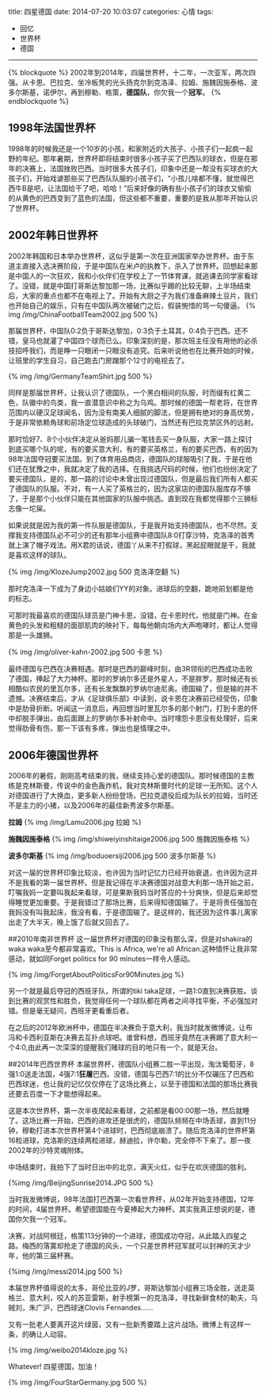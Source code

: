 title: 四星德国
date: 2014-07-20 10:03:07
categories: 心情
tags: 
- 回忆
- 世界杯
- 德国
---
{% blockquote %}
2002年到2014年，四届世界杯，十二年，一次亚军，两次四强。从卡恩、巴拉克、坐冷板凳的光头扬克尔到克洛泽、拉姆、施魏因施泰格、波多尔斯基，诺伊尔，再到穆勒、格策，**德国队**，你欠我一个**冠军**。
{% endblockquote %}

## 1998年法国世界杯
1998年的时候我还是一个10岁的小孩，和家附近的大孩子、小孩子们一起疯一起野的年纪。那年暑期，世界杯即将结束时很多小孩子买了巴西队的球衣，但是在那年的决赛上，法国挫败巴西。当时很多大孩子们，印象中还是一帮没有买球衣的大孩子们，开始戏谑那些买了巴西队队服的小孩子们，“小孩儿啥都不懂，就觉得巴西牛B是吧，让法国给干了吧，哈哈！”后来好像的确有些小孩子们的球衣又偷偷的从黄色的巴西变到了蓝色的法国，但这些都不重要，重要的是我从那年开始认识了世界杯。

<!-- more -->

## 2002年韩日世界杯
2002年韩国和日本举办世界杯，这似乎是第一次在亚洲国家举办世界杯。由于东道主直接入选决赛阶段，于是中国队在米卢的执教下，杀入了世界杯。回想起来那是中国人的一次狂欢，我和小伙伴们在学校上了一节体育课，就逃课去同学家看球了。没错，就是中国打哥斯达黎加那一场，比赛似乎踢的比较无聊，上半场结束后，大家的重点也都不在电视上了。开始有大厨之子为我们准备麻辣土豆片，我们也开始自己的娱乐，只有在中国队两次被破门之后，假装惋惜的骂一句傻逼。
{% img /img/ChinaFootballTeam2002.jpg 500 %}

那届世界杯，中国队0:2负于哥斯达黎加，0:3负于土耳其，0:4负于巴西。还不错，皇马也就灌了中国四个球而已么。印象深刻的是，那次班主任没有用他的必杀技招呼我们，而是睁一只眼闭一只眼没有追究。后来听说他也在比赛开始的时候，让班里的学生自习，自己跑去门房蹭那个12寸的电视去了。

{% img /img/GermanyTeamShirt.jpg 500 %}

同样是那届世界杯，让我认识了德国队，一个黑白相间的队服，时而缀有红黄二色，队徽中的鸟类，我一直潜意识中称之为乌鸡。那时候的德国一帮老将，在世界范围内以硬汉足球闻名，因为没有南美人细腻的脚法，但是拥有绝对的身高优势，于是非常依赖角球和前场定位球造成的头球破门，当然还有巴拉克禁区外的远射。

那时恰好7、8个小伙伴决定从爸妈那儿骗一笔钱去买一身队服，大家一路上探讨到底买哪个队的呢，有的要买意大利，有的要买英格兰，有的要买巴西，有的因为98年法国夺冠要买法国。到了体育用品商店，德国队的球服吸引了我，于是在他们还在犹豫之中，我就决定了我的选择。在我挑选尺码的时候，他们也纷纷决定了要买德国队，是的，那一路的讨论中未曾出现过德国队，但是最后我们所有人都买了德国队的队服。不对，有一人买了英格兰的，因为这家店的德国队服库存不够了，于是那个小伙伴只能在其他国家的队服中挑选。直到现在我都觉得那个三狮标志像一坨屎。

如果说就是因为我的第一件队服是德国队，于是我开始支持德国队，也不尽然。支撑我支持德国队必不可少的还有那年小组赛中德国队8:0打穿沙特，克洛泽的首秀就上演了帽子戏法。用X君的话说，德国丫从来不打假球，黑起屁眼就是干，我就是喜欢这样的球队。

{% img /img/KlozeJump2002.jpg 500 克洛泽空翻 %}

那时克洛泽一下成为了身边小姑娘们YY的对象。进球后的空翻，跪地前划都是他的标志。

可那时我最喜欢的德国队球员是门神卡恩，没错，在卡恩时代，他就是门神。在金黄色的头发和粗糙的面部肌肉的映衬下，每每他朝向场内大声咆哮时，都让人觉得那是一头雄狮。

{% img /img/oliver-kahn-2002.jpg 500 卡恩 %}

最终德国与巴西在决赛相遇。那时是巴西的巅峰时刻，由3R领衔的巴西成功击败了德国，捧起了大力神杯。那时的罗纳尔多还是外星人，不是胖罗，那时候还有长相酷似农民的里瓦尔多，还有长发飘飘的罗纳尔迪尼奥。德国输了，但是输的并不遗憾。决赛结束后，才从《足球俱乐部》中读到，说卡恩在决赛前已经受伤，印象中是肋骨折断。听闻这一消息后，再回想当时里瓦尔多的那个射门，打到卡恩的怀中却脱手弹出，由后面跟上的罗纳尔多补射命中。当时埋怨卡恩没有处理好，后来觉得肋骨有伤，那一下该有多疼，弹出也是情理之中。

## 2006年德国世界杯
2006年的暑假，刚刚高考结束的我，继续支持心爱的德国队。那时候德国的主教练是克林斯曼，传说中的金色轰炸机，我对克林斯曼时代的足球一无所知。这个人对德国进行了大换血，更多新人纷纷登场，巴拉克退役后成为队长的拉姆，当时还不是主力的小猪，以及2006年的最佳新秀波多尔斯基。

**拉姆**
{% img /img/Lamu2006.jpg 拉姆 %}

**施魏因施泰格**
{% img /img/shiweiyinshitaige2006.jpg 500 施魏因施泰格 %}

**波多尔斯基**
{% img /img/boduoersiji2006.jpg 500 波多尔斯基 %}

对这一届的世界杯印象比较淡，也许因为当时记忆力已经开始衰退，也许因为这并不是我看的第一届世界杯。但是我记得在半决赛德国对战意大利那一场开始之前，叮嘱我妈一定要叫我起来看球，可是果断我妈当时答应的十分爽快，但是后来却觉得睡觉更加重要。于是我错过了那场比赛，后来得知德国输了。于是将责任强加在我妈没有叫我起床，我没有看，于是德国输了。是这样的，我还因为这件事儿离家出走了大半天，晚上饿了后就又回去了。

##2010年南非世界杯
这一届世界杯对德国的印象没有那么深，但是对shakira的waka waka至今都非常喜欢。This is Africa, we're all African.这种情怀让我非常感动，就如同Forget politics for 90 minutes一样令人感动。

{% img /img/ForgetAboutPoliticsFor90Minutes.jpg %}

另一个就是最后夺冠的西班牙队，所谓的tiki taka足球，一路1:0直到决赛获胜。谈到比赛的观赏性和胜负，我觉得任何一个球队都在两者之间寻找平衡，不必强加对错。但是毫无疑问，西班牙更看重后者。

在之后的2012年欧洲杯中，德国在半决赛负于意大利，我当时就发微博说，让布冯和卡西利亚斯在决赛去互扑点球吧。谁曾料想，西班牙竟然在决赛踢了意大利一个4:0,由此再一次深深的提醒我们赌球的目的地只有一个，就是天台。

##2014年巴西世界杯
本届世界杯，德国队小组赛二胜一平出现，淘汰葡萄牙，8强1:0送走法国，4强7:1**狂屠**巴西。没错，德国与巴西7:1的比分不仅碾压了巴西和巴西球迷，也让我的记忆仅仅停在了这场比赛上，以至于德国和法国的那场比赛我还要去百度一下才能想得起来。

这是本次世界杯，第一次半夜爬起来看球，之前都是看00:00那一场，然后就睡了。这场比赛一开始，巴西的进攻还是很虎的，德国队频频在中场丢球，直到11分钟，穆勒打进本次世界杯第4个进球时，巴西彻底崩溃了。随后克洛泽的世界杯第16粒进球，克洛斯的连续两粒进球，赫迪拉，许尔勒，完全停不下来了。那一夜2002年的沙特灵魂附体。

中场结束时，我拍下了当时日出中的北京，满天火红，似乎在欢庆德国的胜利。

{%img /img/BeijingSunrise2014.JPG 500 %}

当时我发微博说，98年法国打巴西第一次看世界杯，从02年开始支持德国，12年的时间，4届世界杯。希望德国能在今夏捧起大力神杯。其实我真正想说的是，德国你欠我一个冠军。

决赛，对战阿根廷，格策113分钟的一个进球，德国成功夺冠，从此踏入四星之路。梅西的落寞却抢走了德国的风头，一个只差世界杯冠军就可以封神的天才少年，他的第三届杯赛。

{%img /img/messi2014.jpg 500 %}

本届世界杯值得说的太多，哥伦比亚的J罗，哥斯达黎加小组赛三场全胜，送走英格兰、意大利，咬人的苏亚雷斯，射手榜第一的克洛泽，寻找新鲜食材的勒夫，乌贼刘，朱广沪，巴西球迷Clovis Fernandes……

又有一批老人要离开这片绿茵，又有一批新秀要踏上这片战场。微博上有这样一条，的确让人动容。

{% img /img/weibo2014kloze.jpg %}

Whatever! 四星德国，加油！

{% img /img/FourStarGermany.jpg 500 %}